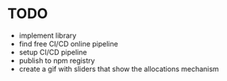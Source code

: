 # TODO
- implement library
- find free CI/CD online pipeline
- setup CI/CD pipeline
- publish to npm registry
- create a gif with sliders that show the allocations mechanism

